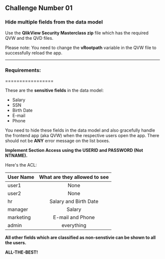 ## Challenge Number 01
### Hide multiple fields from the data model

Use the **QlikView Security Masterclass zip** file which has the required QVW and the QVD files. 

Please note: You need to change the **vRootpath** variable in the QVW file to successfully reload the app.

_________________

### Requirements:
=================


These are the **sensitive fields** in the data model:

* Salary
* SSN
* Birth Date
* E-mail
* Phone

You need to hide these fields in the data model and also gracefully handle the frontend app (aka QVW) when the respective users open the app. There should not be **ANY** error message on the list boxes. 

**Implement Section Access using the USERID and PASSWORD (Not NTNAME).**

Here's the ACL:

| User Name     | What are they allowed to see|
| ------------- |:-------------:| 
| user1    | None | 
| user2     | None      | 
| hr | Salary and Birth Date      | 
| manager | Salary    | 
| marketing | E-mail and Phone     | 
| admin | everything      | 

**All other fields which are classified as non-senstivie can be shown to all the users.**


**ALL-THE-BEST!**

